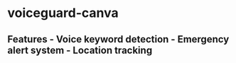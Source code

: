 # voiceguard-canva
## Features - Voice keyword detection - Emergency alert system - Location tracking 
